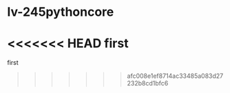 # lv-245pythoncore
<<<<<<< HEAD
first
=======
first
>>>>>>> afc008e1ef8714ac33485a083d27232b8cd1bfc6
